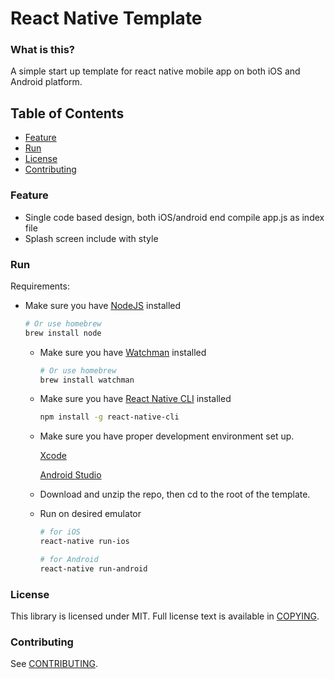 # React Native Template

### What is this?
A simple start up template for react native mobile app on both iOS and Android platform.

## Table of Contents
  * [Feature](#feature)
  * [Run](#run)
  * [License](#license)
  * [Contributing](#contributing)

### Feature
   - Single code based design, both iOS/android end compile app.js as index file
   - Splash screen include with style

### Run
   Requirements:

- Make sure you have [NodeJS](https://nodejs.org/en/download/) installed
     ```sh
     # Or use homebrew
     brew install node
     ```

   - Make sure you have [Watchman](https://facebook.github.io/watchman/docs/install.html#buildinstall) installed
     ```sh
     # Or use homebrew
     brew install watchman
     ```

   - Make sure you have [React Native CLI](https://facebook.github.io/react-native/docs/getting-started.html#the-react-native-cli) installed
     ```sh
     npm install -g react-native-cli
     ```

   - Make sure you have proper development environment set up.

     [Xcode](https://itunes.apple.com/us/app/xcode/id497799835?mt=12)

     [Android Studio](https://developer.android.com/studio/install.html)

   - Download and unzip the repo, then cd to the root of the template.

   - Run on desired emulator
       ```sh
       # for iOS
       react-native run-ios

       # for Android
       react-native run-android
       ```

### License
This library is licensed under MIT. Full license text is available in
[COPYING](https://github.com/viane/React-Native-Template/blob/master/LICENSE).

### Contributing
See [CONTRIBUTING](https://github.com/viane/React-Native-Template/blob/master/CONTRIBUTING.md).
